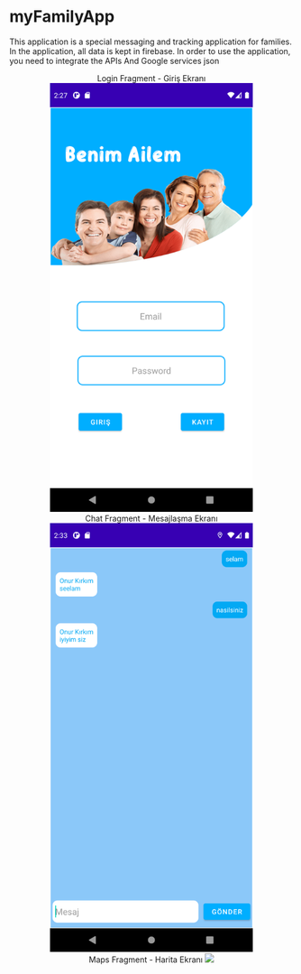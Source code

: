 # myFamilyApp

This application is a special messaging and tracking application for families.
In the application, all data is kept in firebase.
In order to use the application, you need to integrate the APIs And Google services json

<div align="center">
    Login Fragment - Giriş Ekranı
    <img src=https://github.com/onurkrkm/myFamilyApp/blob/master/Screenshot_1653791255.png width="360"</img> 
</div>
<div align="center">
    Chat Fragment - Mesajlaşma Ekranı 
    <img src=https://github.com/onurkrkm/myFamilyApp/blob/master/Screenshot_1653791625.png width="360"</img> 
</div>
<div align="center">
    Maps Fragment - Harita Ekranı
    <img src=https://github.com/onurkrkm/myFamilyApp/blob/master/Screenshot_1653791699.png.png width="360"</img> 
</div>
